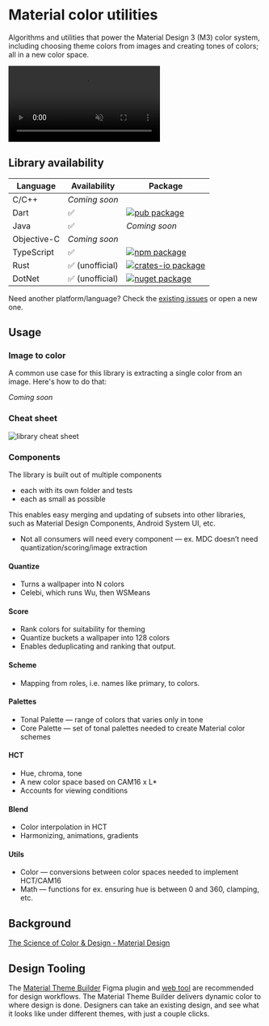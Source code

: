# Material color utilities

Algorithms and utilities that power the Material Design 3 (M3) color system,
including choosing theme colors from images and creating tones of colors; all in
a new color space.

<video autoplay muted loop src="https://user-images.githubusercontent.com/6655696/146014425-8e8e04bc-e646-4cc2-a3e7-97497a3e1b09.mp4" data-canonical-src="https://user-images.githubusercontent.com/6655696/146014425-8e8e04bc-e646-4cc2-a3e7-97497a3e1b09.mp4" class="d-block rounded-bottom-2 width-fit" style="max-height:640px;"></video>

## Library availability

Language    | Availability       | Package
----------- | ------------------ | ------------------------------------------------------------------------------------------
C/C++       | *Coming soon*      |
Dart        | ✅                 | [![pub package](https://img.shields.io/pub/v/material_color_utilities.svg)](https://pub.dev/packages/material_color_utilities)
Java        | ✅                 | *Coming soon*
Objective-C | *Coming soon*      |
TypeScript  | ✅                 | [![npm package](https://badgen.net/npm/v/@material/material-color-utilities)](https://npmjs.com/package/@material/material-color-utilities)
Rust        | ✅ (unofficial)    | [![crates-io package](https://badgen.net/crates/v/material-color-utilities-rs)](https://crates.io/crates/material-color-utilities-rs)
DotNet      | ✅ (unofficial)    | [![nuget package](https://badgen.net/nuget/v/MaterialColorUtilities)](https://www.nuget.org/packages/MaterialColorUtilities)

Need another platform/language? Check the
[existing issues](https://github.com/material-foundation/material-color-utilities/labels/new%20library)
or open a new one.

## Usage

### Image to color

A common use case for this library is extracting a single color from an image.
Here's how to do that:

*Coming soon*

### Cheat sheet

![library cheat sheet](cheat_sheet.png)

### Components

The library is built out of multiple components

*   each with its own folder and tests
*   each as small as possible

This enables easy merging and updating of subsets into other libraries, such as
Material Design Components, Android System UI, etc.

*   Not all consumers will need every component — ex. MDC doesn’t need
    quantization/scoring/image extraction

#### Quantize

*   Turns a wallpaper into N colors
*   Celebi, which runs Wu, then WSMeans

#### Score

*   Rank colors for suitability for theming
*   Quantize buckets a wallpaper into 128 colors
*   Enables deduplicating and ranking that output.

#### Scheme

*   Mapping from roles, i.e. names like primary, to colors.

#### Palettes

*   Tonal Palette — range of colors that varies only in tone
*   Core Palette — set of tonal palettes needed to create Material color schemes

#### HCT

*   Hue, chroma, tone
*   A new color space based on CAM16 x L*
*   Accounts for viewing conditions

#### Blend

*   Color interpolation in HCT
*   Harmonizing, animations, gradients

#### Utils

*   Color — conversions between color spaces needed to implement HCT/CAM16
*   Math — functions for ex. ensuring hue is between 0 and 360, clamping, etc.

## Background

[The Science of Color & Design - Material Design](https://material.io/blog/science-of-color-design)

## Design Tooling

The
[Material Theme Builder](https://www.figma.com/community/plugin/1034969338659738588/Material-Theme-Builder)
Figma plugin and
[web tool](https://material-foundation.github.io/material-theme-builder/) are
recommended for design workflows. The Material Theme Builder delivers dynamic
color to where design is done. Designers can take an existing design, and see
what it looks like under different themes, with just a couple clicks.
